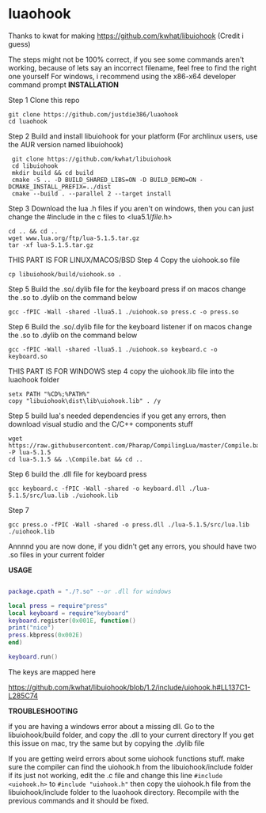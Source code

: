 # luaohook

Thanks to kwat for making https://github.com/kwhat/libuiohook (Credit i guess)

The steps might not be 100% correct, if you see some commands aren't working, because of lets say an incorrect filename, feel free to find the right one yourself
For windows, i recommend using the x86-x64 developer command prompt
**INSTALLATION**

Step 1
Clone this repo
```
git clone https://github.com/justdie386/luaohook
cd luaohook
```
Step 2
Build and install libuiohook for your platform (For archlinux users, use the AUR version named libuiohook)

```
 git clone https://github.com/kwhat/libuiohook
 cd libuiohook
 mkdir build && cd build
 cmake -S .. -D BUILD_SHARED_LIBS=ON -D BUILD_DEMO=ON -DCMAKE_INSTALL_PREFIX=../dist
 cmake --build . --parallel 2 --target install  
```
Step 3
Download the lua .h files
if you aren't on windows, then you can just change the #include in the c files to <lua5.1/*file*.h>
```
cd .. && cd ..
wget www.lua.org/ftp/lua-5.1.5.tar.gz
tar -xf lua-5.1.5.tar.gz
```
THIS PART IS FOR LINUX/MACOS/BSD
Step 4
Copy the uiohook.so file

```
cp libuiohook/build/uiohook.so .
```
Step 5
Build the .so/.dylib file for the keyboard press
if on macos change the .so to .dylib on the command below

```
gcc -fPIC -Wall -shared -llua5.1 ./uiohook.so press.c -o press.so
```

Step 6
Build the .so/.dylib file for the keyboard listener
if on macos change the .so to .dylib on the command below
```
gcc -fPIC -Wall -shared -llua5.1 ./uiohook.so keyboard.c -o keyboard.so
```
THIS PART IS FOR WINDOWS
step 4
copy the uiohook.lib file into the luaohook folder
```
setx PATH "%CD%;%PATH%"
copy "libuiohook\dist\lib\uiohook.lib" . /y
```
Step 5
build lua's needed dependencies
if you get any errors, then download visual studio and the C/C++ components stuff
```
wget https://raw.githubusercontent.com/Pharap/CompilingLua/master/Compile.bat -P lua-5.1.5
cd lua-5.1.5 && .\Compile.bat && cd ..
```

Step 6
build the .dll file for keyboard press

```
gcc keyboard.c -fPIC -Wall -shared -o keyboard.dll ./lua-5.1.5/src/lua.lib ./uiohook.lib
```
Step 7

```
gcc press.o -fPIC -Wall -shared -o press.dll ./lua-5.1.5/src/lua.lib ./uiohook.lib
```
Annnnd you are now done, if you didn't get any errors, you should have two .so files in your current folder

**USAGE**

```lua

package.cpath = "./?.so" --or .dll for windows

local press = require"press"
local keyboard = require"keyboard"
keyboard.register(0x001E, function()
print("nice")
press.kbpress(0x002E)
end)

keyboard.run()
```

The keys are mapped here

https://github.com/kwhat/libuiohook/blob/1.2/include/uiohook.h#LL137C1-L285C74


**TROUBLESHOOTING**

if you are having a windows error about a missing dll.
Go to the libuiohook/build folder, and copy the .dll to your current directory
If you get this issue on mac, try the same but by copying the .dylib file

If you are getting weird errors about some uiohook functions stuff. 
make sure the compiler can find the uiohook.h from the libuiohook/include folder
if its just not working, edit the .c file and change this line
`#include <uiohook.h>` to `#include "uiohook.h"` then copy the uiohook.h file
from the libuiohook/include folder to the luaohook directory. Recompile with the
previous commands and it should be fixed.

